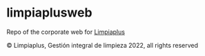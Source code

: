 # limpiaplusweb
Repo of the corporate web for <a href="https://limpiaplus.com" target="_blank">Limpiaplus</a>

© Limpiaplus, Gestión integral de limpieza 2022, all rights reserved
